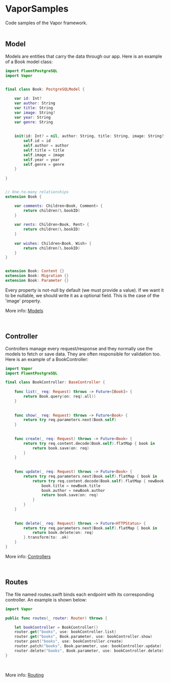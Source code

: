 # VaporSamples
Code samples of the Vapor framework.
<br/><br/>

## Model

Models are entities that carry the data through our app. Here is an example of a Book model class:

```Swift
import FluentPostgreSQL
import Vapor


final class Book: PostgreSQLModel {
    
    var id: Int?
    var author: String
    var title: String
    var image: String?
    var year: String
    var genre: String
    
    
    init(id: Int? = nil, author: String, title: String, image: String?, year: String, genre: String) {
        self.id = id
        self.author = author
        self.title = title
        self.image = image
        self.year = year
        self.genre = genre
    }
    
}


// One-to-many relationships
extension Book {

    var comments: Children<Book, Comment> {
        return children(\.bookID)
    }
    
    var rents: Children<Book, Rent> {
        return children(\.bookID)
    }
    
    var wishes: Children<Book, Wish> {
        return children(\.bookID)
    }
}


extension Book: Content {}
extension Book: Migration {}
extension Book: Parameter {}

```

Every property is not-null by default (we must provide a value). If we want it to be nullable, we should write it as a optional field. This is the case of the 'image' property.

More info: [Models](https://docs.vapor.codes/3.0/fluent/models/)

<br/>

## Controller

Controllers manage every request/response and they normally use the models to fetch or save data. They are often responsible for validation too. Here is an example of a BookController: 

```Swift
import Vapor
import FluentPostgreSQL

final class BookController: BaseController {
    
    func list(_ req: Request) throws -> Future<[Book]> {
        return Book.query(on: req).all()
    }
    
    
    func show(_ req: Request) throws -> Future<Book> {
        return try req.parameters.next(Book.self)
    }
    
    
    func create(_ req: Request) throws -> Future<Book> {
        return try req.content.decode(Book.self).flatMap { book in
            return book.save(on: req)
        }
    }
    
    
    func update(_ req: Request) throws -> Future<Book> {
        return try req.parameters.next(Book.self).flatMap { book in
            return try req.content.decode(Book.self).flatMap { newBook in
                book.title = newBook.title
                book.author = newBook.author
                return book.save(on: req)
            }
        }
    }
    
    
    func delete(_ req: Request) throws -> Future<HTTPStatus> {
        return try req.parameters.next(Book.self).flatMap { book in
            return book.delete(on: req)
        }.transform(to: .ok)
    }    
}
```

More info: [Controllers](https://docs.vapor.codes/3.0/getting-started/controllers/)

<br/>

## Routes

The file named routes.swift binds each endpoint with its corresponding controller. An example is shown below:

```Swift
import Vapor

public func routes(_ router: Router) throws {

    let bookController = BookController()
    router.get("books", use: bookController.list)                           // GET /books
    router.get("books", Book.parameter, use: bookController.show)           // GET /books/$id
    router.post("books", use: bookController.create)                        // POST /books
    router.patch("books", Book.parameter, use: bookController.update)       // PATCH /books/$id
    router.delete("books", Book.parameter, use: bookController.delete)      // DELETE /books/$id
}
```
<br/>

More info: [Routing](https://docs.vapor.codes/3.0/getting-started/routing/)
